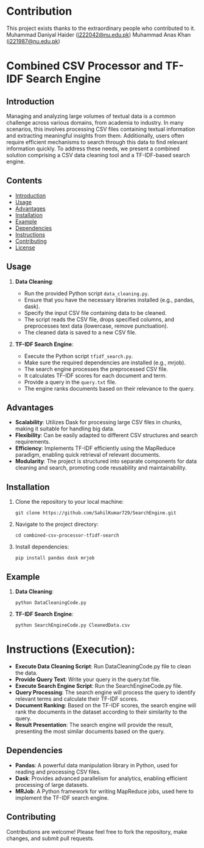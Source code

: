 # Contribution
This project exists thanks to the extraordinary people who contributed to it.
Muhammad Daniyal Haider (i222042@nu.edu.pk)
Muhammad Anas Khan (i221987@nu.edu.pk)


# Combined CSV Processor and TF-IDF Search Engine

## Introduction

Managing and analyzing large volumes of textual data is a common challenge across various domains, from academia to industry. In many scenarios, this involves processing CSV files containing textual information and extracting meaningful insights from them. Additionally, users often require efficient mechanisms to search through this data to find relevant information quickly. To address these needs, we present a combined solution comprising a CSV data cleaning tool and a TF-IDF-based search engine.

## Contents

- [Introduction](#introduction)
- [Usage](#usage)
- [Advantages](#advantages)
- [Installation](#installation)
- [Example](#example)
- [Dependencies](#dependencies)
- [Instructions](#Instructions (Execution))
- [Contributing](#contributing)
- [License](#license)

## Usage

1. **Data Cleaning**:
    - Run the provided Python script `data_cleaning.py`.
    - Ensure that you have the necessary libraries installed (e.g., pandas, dask).
    - Specify the input CSV file containing data to be cleaned.
    - The script reads the CSV file, drops specified columns, and preprocesses text data (lowercase, remove punctuation).
    - The cleaned data is saved to a new CSV file.

2. **TF-IDF Search Engine**:
    - Execute the Python script `tfidf_search.py`.
    - Make sure the required dependencies are installed (e.g., mrjob).
    - The search engine processes the preprocessed CSV file.
    - It calculates TF-IDF scores for each document and term.
    - Provide a query in the `query.txt` file.
    - The engine ranks documents based on their relevance to the query.

## Advantages

- **Scalability**: Utilizes Dask for processing large CSV files in chunks, making it suitable for handling big data.
- **Flexibility**: Can be easily adapted to different CSV structures and search requirements.
- **Efficiency**: Implements TF-IDF efficiently using the MapReduce paradigm, enabling quick retrieval of relevant documents.
- **Modularity**: The project is structured into separate components for data cleaning and search, promoting code reusability and maintainability.

## Installation

1. Clone the repository to your local machine:

    ```
    git clone https://github.com/SahilKumar729/SearchEngine.git
    ```

2. Navigate to the project directory:

    ```
    cd combined-csv-processor-tfidf-search
    ```

3. Install dependencies:

    ```
    pip install pandas dask mrjob
    ```

## Example

1. **Data Cleaning**:
    ```
    python DataCleaningCode.py
    ```

2. **TF-IDF Search Engine**:
    ```
    python SearchEngineCode.py CleanedData.csv
    ```

# Instructions (Execution):
-  **Execute Data Cleaning Script**: Run DataCleaningCode.py file to clean the data.
-  **Provide Query Text**: Write your query in the query.txt file.
-  **Execute Search Engine Script**: Run the SearchEngineCode.py file.
-  **Query Processing**: The search engine will process the query to identify relevant terms and calculate their TF-IDF scores.
-  **Document Ranking**: Based on the TF-IDF scores, the search engine will rank the documents in the dataset according to their similarity to the query.
-  **Result Presentation**: The search engine will provide the result, presenting the most similar documents based on the query.

## Dependencies

- **Pandas**: A powerful data manipulation library in Python, used for reading and processing CSV files.
- **Dask**: Provides advanced parallelism for analytics, enabling efficient processing of large datasets.
- **MRJob**: A Python framework for writing MapReduce jobs, used here to implement the TF-IDF search engine.

## Contributing
Contributions are welcome! Please feel free to fork the repository, make changes, and submit pull requests.



